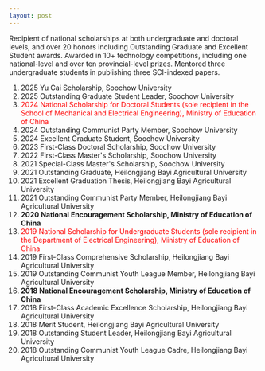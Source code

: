 ```yaml
---
layout: post
---
```

Recipient of national scholarships at both undergraduate and doctoral levels, and over 20 honors including Outstanding Graduate and Excellent Student awards. Awarded in 10+ technology competitions, including one national-level and over ten provincial-level prizes. Mentored three undergraduate students in publishing three SCI-indexed papers.


1. 2025 Yu Cai Scholarship, Soochow University  
2. 2025 Outstanding Graduate Student Leader, Soochow University  
3. <span style="color:red">2024 National Scholarship for Doctoral Students (sole recipient in the School of Mechanical and Electrical Engineering), Ministry of Education of China</span>  
4. 2024 Outstanding Communist Party Member, Soochow University  
5. 2024 Excellent Graduate Student, Soochow University  
6. 2023 First-Class Doctoral Scholarship, Soochow University  
7. 2022 First-Class Master's Scholarship, Soochow University  
8. 2021 Special-Class Master's Scholarship, Soochow University  
9. 2021 Outstanding Graduate, Heilongjiang Bayi Agricultural University  
10. 2021 Excellent Graduation Thesis, Heilongjiang Bayi Agricultural University  
11. 2021 Outstanding Communist Party Member, Heilongjiang Bayi Agricultural University  
12. **2020 National Encouragement Scholarship, Ministry of Education of China**  
13. <span style="color:red">2019 National Scholarship for Undergraduate Students (sole recipient in the Department of Electrical Engineering), Ministry of Education of China</span>  
14. 2019 First-Class Comprehensive Scholarship, Heilongjiang Bayi Agricultural University  
15. 2019 Outstanding Communist Youth League Member, Heilongjiang Bayi Agricultural University  
16. **2018 National Encouragement Scholarship, Ministry of Education of China**  
17. 2018 First-Class Academic Excellence Scholarship, Heilongjiang Bayi Agricultural University  
18. 2018 Merit Student, Heilongjiang Bayi Agricultural University  
19. 2018 Outstanding Student Leader, Heilongjiang Bayi Agricultural University  
20. 2018 Outstanding Communist Youth League Cadre, Heilongjiang Bayi Agricultural University  
